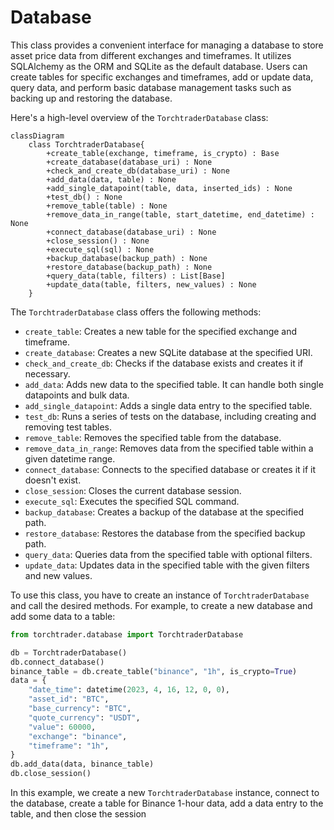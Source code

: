 # Database
This class provides a convenient interface for managing a database to store asset price data from different exchanges and timeframes. It utilizes SQLAlchemy as the ORM and SQLite as the default database. Users can create tables for specific exchanges and timeframes, add or update data, query data, and perform basic database management tasks such as backing up and restoring the database.

Here's a high-level overview of the `TorchtraderDatabase` class:



```mermaid
classDiagram
    class TorchtraderDatabase{
        +create_table(exchange, timeframe, is_crypto) : Base
        +create_database(database_uri) : None
        +check_and_create_db(database_uri) : None
        +add_data(data, table) : None
        +add_single_datapoint(table, data, inserted_ids) : None
        +test_db() : None
        +remove_table(table) : None
        +remove_data_in_range(table, start_datetime, end_datetime) : None
        +connect_database(database_uri) : None
        +close_session() : None
        +execute_sql(sql) : None
        +backup_database(backup_path) : None
        +restore_database(backup_path) : None
        +query_data(table, filters) : List[Base]
        +update_data(table, filters, new_values) : None
    }
```


The `TorchtraderDatabase` class offers the following methods:



* `create_table`: Creates a new table for the specified exchange and timeframe.
* `create_database`: Creates a new SQLite database at the specified URI.
* `check_and_create_db`: Checks if the database exists and creates it if necessary.
* `add_data`: Adds new data to the specified table. It can handle both single datapoints and bulk data.
* `add_single_datapoint`: Adds a single data entry to the specified table.
* `test_db`: Runs a series of tests on the database, including creating and removing test tables.
* `remove_table`: Removes the specified table from the database.
* `remove_data_in_range`: Removes data from the specified table within a given datetime range.
* `connect_database`: Connects to the specified database or creates it if it doesn't exist.
* `close_session`: Closes the current database session.
* `execute_sql`: Executes the specified SQL command.
* `backup_database`: Creates a backup of the database at the specified path.
* `restore_database`: Restores the database from the specified backup path.
* `query_data`: Queries data from the specified table with optional filters.
* `update_data`: Updates data in the specified table with the given filters and new values.

To use this class, you have to create an instance of `TorchtraderDatabase` and call the desired
methods. For example, to create a new database and add some data to a table:




```python
from torchtrader.database import TorchtraderDatabase

db = TorchtraderDatabase()
db.connect_database()
binance_table = db.create_table("binance", "1h", is_crypto=True)
data = {
    "date_time": datetime(2023, 4, 16, 12, 0, 0),
    "asset_id": "BTC",
    "base_currency": "BTC",
    "quote_currency": "USDT",
    "value": 60000,
    "exchange": "binance",
    "timeframe": "1h",
}
db.add_data(data, binance_table)
db.close_session()
```


In this example, we create a new `TorchtraderDatabase` instance, connect to the database, create a table for Binance 1-hour data, add a data entry to the table, and then close the session
